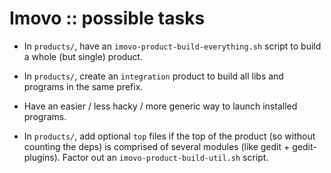 Imovo :: possible tasks
=======================

- In `products/`, have an `imovo-product-build-everything.sh` script to build a
  whole (but single) product.

- In `products/`, create an `integration` product to build all libs and programs
  in the same prefix.

- Have an easier / less hacky / more generic way to launch installed programs.

- In `products/`, add optional `top` files if the top of the product (so without
  counting the deps) is comprised of several modules (like gedit +
  gedit-plugins).
  Factor out an `imovo-product-build-util.sh` script.
